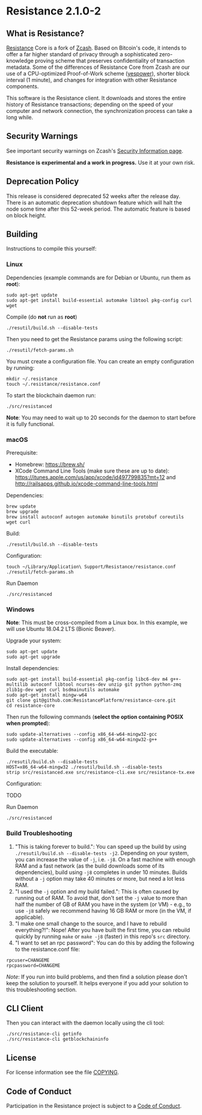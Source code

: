 # Resistance 2.1.0-2

## What is Resistance?

[Resistance](https://resistance.io/) Core is a fork of
[Zcash](https://github.com/zcash/zcash).
Based on Bitcoin's code, it intends to offer a far higher standard of privacy
through a sophisticated zero-knowledge proving scheme that preserves
confidentiality of transaction metadata. Some of the differences of Resistance
Core from Zcash are our use of a CPU-optimized Proof-of-Work scheme
([yespower](https://www.openwall.com/yespower/)), shorter block interval
(1 minute), and changes for integration with other Resistance components.

This software is the Resistance client. It downloads and stores the entire
history of Resistance transactions; depending on the speed of your computer and
network connection, the synchronization process can take a long while.

## Security Warnings

See important security warnings on Zcash's
[Security Information page](https://z.cash/support/security/).

**Resistance is experimental and a work in progress.** Use it at your own risk.

## Deprecation Policy

This release is considered deprecated 52 weeks after the release day. There
is an automatic deprecation shutdown feature which will halt the node some
time after this 52-week period. The automatic feature is based on block
height.

## Building

Instructions to compile this yourself:

### Linux

Dependencies (example commands are for Debian or Ubuntu, run them as **root**):

```
sudo apt-get update
sudo apt-get install build-essential automake libtool pkg-config curl wget
```

Compile (do **not** run as **root**)

```
./resutil/build.sh --disable-tests
```

Then you need to get the Resistance params using the following script:

```
./resutil/fetch-params.sh
```

You must create a configuration file. You can create an empty configuration by running:

```
mkdir ~/.resistance
touch ~/.resistance/resistance.conf
```

To start the blockchain daemon run:

```
./src/resistanced
```

**Note**: You may need to wait up to 20 seconds for the daemon to start before it is fully functional.

### macOS

Prerequisite:

- Homebrew: https://brew.sh/
- XCode Command Line Tools (make sure these are up to date): https://itunes.apple.com/us/app/xcode/id497799835?mt=12 and http://railsapps.github.io/xcode-command-line-tools.html

Dependencies:

```
brew update
brew upgrade
brew install autoconf autogen automake binutils protobuf coreutils wget curl
```

Build:

```
./resutil/build.sh --disable-tests
```

Configuration:

```
touch ~/Library/Application\ Support/Resistance/resistance.conf
./resutil/fetch-params.sh
```

Run Daemon

```
./src/resistanced
```

### Windows

**Note**: This must be cross-compiled from a Linux box. In this example, we will use Ubuntu 18.04.2 LTS (Bionic Beaver).

Upgrade your system:

```
sudo apt-get update
sudo apt-get upgrade
```

Install dependencies:

```
sudo apt-get install build-essential pkg-config libc6-dev m4 g++-multilib autoconf libtool ncurses-dev unzip git python python-zmq zlib1g-dev wget curl bsdmainutils automake
sudo apt-get install mingw-w64
git clone git@github.com:ResistancePlatform/resistance-core.git
cd resistance-core
```

Then run the following commands (**select the option containing POSIX when prompted**):

```
sudo update-alternatives --config x86_64-w64-mingw32-gcc
sudo update-alternatives --config x86_64-w64-mingw32-g++
```

Build the executable:

```
./resutil/build.sh --disable-tests
HOST=x86_64-w64-mingw32 ./resutil/build.sh --disable-tests
strip src/resistanced.exe src/resistance-cli.exe src/resistance-tx.exe
```

Configuration:

TODO

Run Daemon

```
./src/resistanced
```


### Build Troubleshooting

1. "This is taking forever to build.": You can speed up the build by using `./resutil/build.sh --disable-tests -j2`. Depending on your system, you can increase the value of `-j`, i.e. `-j8`. On a fast machine with enough RAM and a fast network (as the build downloads some of its dependencies), build using `-j8` completes in under 10 minutes. Builds without a `-j` option may take 40 minutes or more, but need a lot less RAM.
2. "I used the `-j` option and my build failed.": This is often caused by running out of RAM. To avoid that, don't set the `-j` value to more than half the number of GB of RAM you have in the system (or VM) - e.g., to use `-j8` safely we recommend having 16 GB RAM or more (in the VM, if applicable).
3. "I make one small change to the source, and I have to rebuild everything?!": Nope! After you have built the first time, you can rebuild quickly by running `make` or `make -j8` (faster) in this repo's `src` directory.
4. "I want to set an rpc password": You can do this by adding the following to the resistance.conf file:

```
rpcuser=CHANGEME
rpcpassword=CHANGEME
```

*Note*: If you run into build problems, and then find a solution please don't keep the solution to yourself. It helps everyone if you add your solution to this troubleshooting section.

## CLI Client

Then you can interact with the daemon locally using the cli tool:

```
./src/resistance-cli getinfo
./src/resistance-cli getblockchaininfo
```

## License

For license information see the file [COPYING](COPYING).

## Code of Conduct

Participation in the Resistance project is subject to a
[Code of Conduct](code_of_conduct.md).
